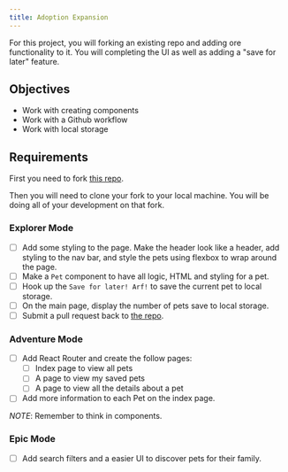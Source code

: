 ```yaml
---
title: Adoption Expansion
---
```


For this project, you will forking an existing repo and adding ore functionality to it. You will completing the UI as well as adding a "save for later" feature.

## Objectives

- Work with creating components
- Work with a Github workflow
- Work with local storage

## Requirements

First you need to fork [this repo](https://github.com/mdewey/puppy-adoption).

Then you will need to clone your fork to your local machine. You will be doing all of your development on that fork.

### Explorer Mode

- [ ] Add some styling to the page. Make the header look like a header, add styling to the nav bar, and style the pets using flexbox to wrap around the page.
- [ ] Make a `Pet` component to have all logic, HTML and styling for a pet.
- [ ] Hook up the `Save for later! Arf!` to save the current pet to local storage.
- [ ] On the main page, display the number of pets save to local storage.
- [ ] Submit a pull request back to [the repo](https://github.com/mdewey/puppy-adoption).

### Adventure Mode

- [ ] Add React Router and create the follow pages:
  - [ ] Index page to view all pets
  - [ ] A page to view my saved pets
  - [ ] A page to view all the details about a pet
- [ ] Add more information to each Pet on the index page.

_NOTE_: Remember to think in components.

### Epic Mode

- [ ] Add search filters and a easier UI to discover pets for their family.
